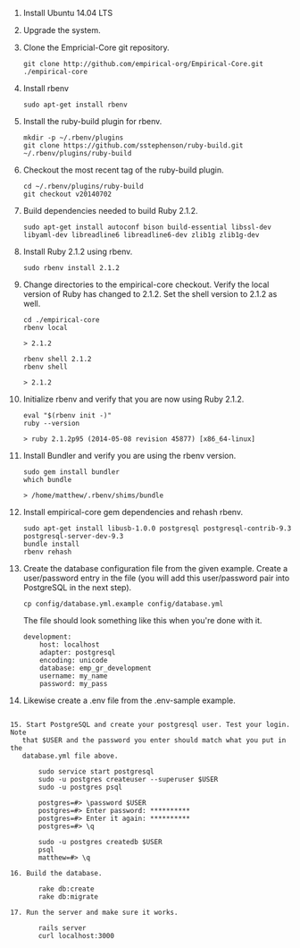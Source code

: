 1.  Install Ubuntu 14.04 LTS

2.  Upgrade the system.

3.  Clone the Empricial-Core git repository.

        git clone http://github.com/empirical-org/Empirical-Core.git ./empirical-core

4.  Install rbenv

        sudo apt-get install rbenv

5.  Install the ruby-build plugin for rbenv.

        mkdir -p ~/.rbenv/plugins
        git clone https://github.com/sstephenson/ruby-build.git ~/.rbenv/plugins/ruby-build

6.  Checkout the most recent tag of the ruby-build plugin.

        cd ~/.rbenv/plugins/ruby-build
        git checkout v20140702

7.  Build dependencies needed to build Ruby 2.1.2.

        sudo apt-get install autoconf bison build-essential libssl-dev libyaml-dev libreadline6 libreadline6-dev zlib1g zlib1g-dev

8.  Install Ruby 2.1.2 using rbenv.

        sudo rbenv install 2.1.2

9.  Change directories to the empirical-core checkout. Verify the local version
    of Ruby has changed to 2.1.2. Set the shell version to 2.1.2 as well.

        cd ./empirical-core
        rbenv local

        > 2.1.2

        rbenv shell 2.1.2
        rbenv shell

        > 2.1.2

10. Initialize rbenv and verify that you are now using Ruby 2.1.2.

        eval "$(rbenv init -)"
        ruby --version

        > ruby 2.1.2p95 (2014-05-08 revision 45877) [x86_64-linux]

11. Install Bundler and verify you are using the rbenv version.

        sudo gem install bundler
        which bundle

        > /home/matthew/.rbenv/shims/bundle

12. Install empirical-core gem dependencies and rehash rbenv.

        sudo apt-get install libusb-1.0.0 postgresql postgresql-contrib-9.3 postgresql-server-dev-9.3
        bundle install
        rbenv rehash

13. Create the database configuration file from the given example. Create
    a user/password entry in the file (you will add this user/password pair
    into PostgreSQL in the next step).

        cp config/database.yml.example config/database.yml

    The file should look something like this when you're done with it.

        development:
            host: localhost
            adapter: postgresql
            encoding: unicode
            database: emp_gr_development
            username: my_name
            password: my_pass

14. Likewise create a .env file from the .env-sample example. 
 ```cp .sample-env .env

15. Start PostgreSQL and create your postgresql user. Test your login. Note
    that $USER and the password you enter should match what you put in the
    database.yml file above.

        sudo service start postgresql
        sudo -u postgres createuser --superuser $USER
        sudo -u postgres psql

        postgres=#> \password $USER
        postgres=#> Enter password: **********
        postgres=#> Enter it again: **********
        postgres=#> \q

        sudo -u postgres createdb $USER
        psql
        matthew=#> \q

16. Build the database.

        rake db:create
        rake db:migrate

17. Run the server and make sure it works.

        rails server
        curl localhost:3000
